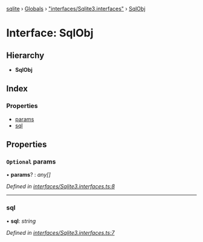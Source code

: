 [sqlite](../README.md) › [Globals](../globals.md) › ["interfaces/Sqlite3.interfaces"](../modules/_interfaces_sqlite3_interfaces_.md) › [SqlObj](_interfaces_sqlite3_interfaces_.sqlobj.md)

# Interface: SqlObj

## Hierarchy

* **SqlObj**

## Index

### Properties

* [params](_interfaces_sqlite3_interfaces_.sqlobj.md#optional-params)
* [sql](_interfaces_sqlite3_interfaces_.sqlobj.md#sql)

## Properties

### `Optional` params

• **params**? : *any[]*

*Defined in [interfaces/Sqlite3.interfaces.ts:8](https://github.com/theogravity/sqlite-v3/blob/d520ca5/src/interfaces/Sqlite3.interfaces.ts#L8)*

___

###  sql

• **sql**: *string*

*Defined in [interfaces/Sqlite3.interfaces.ts:7](https://github.com/theogravity/sqlite-v3/blob/d520ca5/src/interfaces/Sqlite3.interfaces.ts#L7)*
